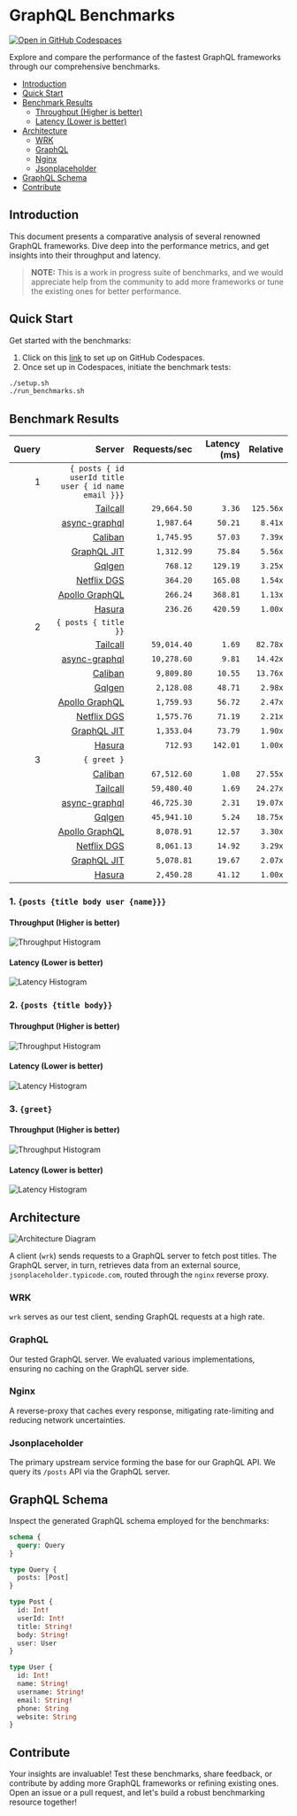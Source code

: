 # GraphQL Benchmarks <!-- omit from toc -->

[![Open in GitHub Codespaces](https://github.com/codespaces/badge.svg)](https://codespaces.new/tailcallhq/graphql-benchmarks)

Explore and compare the performance of the fastest GraphQL frameworks through our comprehensive benchmarks.

- [Introduction](#introduction)
- [Quick Start](#quick-start)
- [Benchmark Results](#benchmark-results)
  - [Throughput (Higher is better)](#throughput-higher-is-better)
  - [Latency (Lower is better)](#latency-lower-is-better)
- [Architecture](#architecture)
  - [WRK](#wrk)
  - [GraphQL](#graphql)
  - [Nginx](#nginx)
  - [Jsonplaceholder](#jsonplaceholder)
- [GraphQL Schema](#graphql-schema)
- [Contribute](#contribute)

[Tailcall]: https://github.com/tailcallhq/tailcall
[Gqlgen]: https://github.com/99designs/gqlgen
[Apollo GraphQL]: https://github.com/apollographql/apollo-server
[Netflix DGS]: https://github.com/netflix/dgs-framework
[Caliban]: https://github.com/ghostdogpr/caliban
[async-graphql]: https://github.com/async-graphql/async-graphql
[Hasura]: https://github.com/hasura/graphql-engine
[GraphQL JIT]: https://github.com/zalando-incubator/graphql-jit

## Introduction

This document presents a comparative analysis of several renowned GraphQL frameworks. Dive deep into the performance metrics, and get insights into their throughput and latency.

> **NOTE:** This is a work in progress suite of benchmarks, and we would appreciate help from the community to add more frameworks or tune the existing ones for better performance.

## Quick Start

Get started with the benchmarks:

1. Click on this [link](https://codespaces.new/tailcallhq/graphql-benchmarks) to set up on GitHub Codespaces.
2. Once set up in Codespaces, initiate the benchmark tests:

```bash
./setup.sh
./run_benchmarks.sh
```

## Benchmark Results

<!-- PERFORMANCE_RESULTS_START -->

| Query | Server | Requests/sec | Latency (ms) | Relative |
|-------:|--------:|--------------:|--------------:|---------:|
| 1 | `{ posts { id userId title user { id name email }}}` |
|| [Tailcall] | `29,664.50` | `3.36` | `125.56x` |
|| [async-graphql] | `1,987.64` | `50.21` | `8.41x` |
|| [Caliban] | `1,745.95` | `57.03` | `7.39x` |
|| [GraphQL JIT] | `1,312.99` | `75.84` | `5.56x` |
|| [Gqlgen] | `768.12` | `129.19` | `3.25x` |
|| [Netflix DGS] | `364.20` | `165.08` | `1.54x` |
|| [Apollo GraphQL] | `266.24` | `368.81` | `1.13x` |
|| [Hasura] | `236.26` | `420.59` | `1.00x` |
| 2 | `{ posts { title }}` |
|| [Tailcall] | `59,014.40` | `1.69` | `82.78x` |
|| [async-graphql] | `10,278.60` | `9.81` | `14.42x` |
|| [Caliban] | `9,809.80` | `10.55` | `13.76x` |
|| [Gqlgen] | `2,128.08` | `48.71` | `2.98x` |
|| [Apollo GraphQL] | `1,759.93` | `56.72` | `2.47x` |
|| [Netflix DGS] | `1,575.76` | `71.19` | `2.21x` |
|| [GraphQL JIT] | `1,353.04` | `73.79` | `1.90x` |
|| [Hasura] | `712.93` | `142.01` | `1.00x` |
| 3 | `{ greet }` |
|| [Caliban] | `67,512.60` | `1.08` | `27.55x` |
|| [Tailcall] | `59,480.40` | `1.69` | `24.27x` |
|| [async-graphql] | `46,725.30` | `2.31` | `19.07x` |
|| [Gqlgen] | `45,941.10` | `5.24` | `18.75x` |
|| [Apollo GraphQL] | `8,078.91` | `12.57` | `3.30x` |
|| [Netflix DGS] | `8,061.13` | `14.92` | `3.29x` |
|| [GraphQL JIT] | `5,078.81` | `19.67` | `2.07x` |
|| [Hasura] | `2,450.28` | `41.12` | `1.00x` |

<!-- PERFORMANCE_RESULTS_END -->



### 1. `{posts {title body user {name}}}`
#### Throughput (Higher is better)

![Throughput Histogram](assets/req_sec_histogram1.png)

#### Latency (Lower is better)

![Latency Histogram](assets/latency_histogram1.png)

### 2. `{posts {title body}}`
#### Throughput (Higher is better)

![Throughput Histogram](assets/req_sec_histogram2.png)

#### Latency (Lower is better)

![Latency Histogram](assets/latency_histogram2.png)

### 3. `{greet}`
#### Throughput (Higher is better)

![Throughput Histogram](assets/req_sec_histogram3.png)

#### Latency (Lower is better)

![Latency Histogram](assets/latency_histogram3.png)

## Architecture

![Architecture Diagram](assets/architecture.png)

A client (`wrk`) sends requests to a GraphQL server to fetch post titles. The GraphQL server, in turn, retrieves data from an external source, `jsonplaceholder.typicode.com`, routed through the `nginx` reverse proxy.

### WRK

`wrk` serves as our test client, sending GraphQL requests at a high rate.

### GraphQL

Our tested GraphQL server. We evaluated various implementations, ensuring no caching on the GraphQL server side.

### Nginx

A reverse-proxy that caches every response, mitigating rate-limiting and reducing network uncertainties.

### Jsonplaceholder

The primary upstream service forming the base for our GraphQL API. We query its `/posts` API via the GraphQL server.

## GraphQL Schema

Inspect the generated GraphQL schema employed for the benchmarks:

```graphql
schema {
  query: Query
}

type Query {
  posts: [Post]
}

type Post {
  id: Int!
  userId: Int!
  title: String!
  body: String!
  user: User
}

type User {
  id: Int!
  name: String!
  username: String!
  email: String!
  phone: String
  website: String
}
```

## Contribute

Your insights are invaluable! Test these benchmarks, share feedback, or contribute by adding more GraphQL frameworks or refining existing ones. Open an issue or a pull request, and let's build a robust benchmarking resource together!
